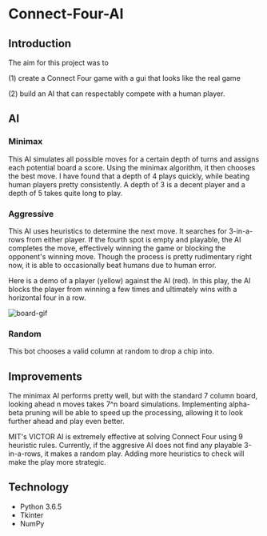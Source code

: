 # Connect-Four-AI
## Introduction
The aim for this project was to

(1) create a Connect Four game with a gui that looks like the real game

(2) build an AI that can respectably compete with a human player.

## AI
### Minimax
This AI simulates all possible moves for a certain depth of turns and assigns each potential board a score. Using the minimax algorithm, it then chooses the best move. I have found that a depth of 4 plays quickly, while beating human players pretty consistently. A depth of 3 is a decent player and a depth of 5 takes quite long to play.

### Aggressive
This AI uses heuristics to determine the next move. It searches for 3-in-a-rows from either player. If the fourth spot is empty and playable, the AI completes the move, effectively winning the game or blocking the opponent's winning move. Though the process is pretty rudimentary right now, it is able to occasionally beat humans due to human error.

Here is a demo of a player (yellow) against the AI (red). In this play, the AI blocks the player from winning a few times and ultimately wins with a horizontal four in a row.


![board-gif](https://user-images.githubusercontent.com/48966108/61003917-dcd2b700-a332-11e9-9ca0-104b087bdeab.gif)

### Random
This bot chooses a valid column at random to drop a chip into.


## Improvements
The minimax AI performs pretty well, but with the standard 7 column board, looking ahead n moves takes 7^n board simulations. Implementing alpha-beta pruning will be able to speed up the processing, allowing it to look further ahead and play even better.


MIT's VICTOR AI is extremely effective at solving Connect Four using 9 heuristic rules. Currently, if the aggresive AI does not find any playable 3-in-a-rows, it makes a random play. Adding more heuristics to check will make the play more strategic.

## Technology
* Python 3.6.5
* Tkinter
* NumPy
